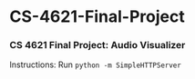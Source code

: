 # CS-4621-Final-Project
### CS 4621 Final Project: Audio Visualizer

Instructions: Run `python -m SimpleHTTPServer`
